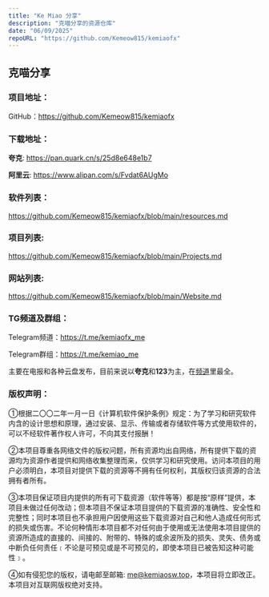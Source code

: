 ```yaml
---
title: "Ke Miao 分享"
description: "克喵分享的资源仓库"
date: "06/09/2025"
repoURL: "https://github.com/Kemeow815/kemiaofx"
---
```


## 克喵分享

### 项目地址：

GitHub：https://github.com/Kemeow815/kemiaofx

### 下载地址：

**夸克**: https://pan.quark.cn/s/25d8e648e1b7

**阿里云**: https://www.alipan.com/s/Fvdat6AUgMo

### 软件列表：

https://github.com/Kemeow815/kemiaofx/blob/main/resources.md

### 项目列表:

https://github.com/Kemeow815/kemiaofx/blob/main/Projects.md

### 网站列表:

https://github.com/Kemeow815/kemiaofx/blob/main/Website.md

### TG频道及群组：

Telegram频道：https://t.me/kemiaofx_me

Telegram群组：https://t.me/kemiao_me

主要在电报和各种云盘发布，目前来说以**夸克**和**123**为主，在[频道](https://t.me/kemiaofx_me)里最全。

### 版权声明：

①根据二〇〇二年一月一日《计算机软件保护条例》规定：为了学习和研究软件内含的设计思想和原理，通过安装、显示、传输或者存储软件等方式使用软件的，可以不经软件著作权人许可，不向其支付报酬！

②本项目尊重各网络文件的版权问题，所有资源均出自网络，所有提供下载的资源均为资源作者提供和网络收集整理而来，仅供学习和研究使用。访问本项目的用户必须明白，本项目对提供下载的资源等不拥有任何权利，其版权归该资源的合法拥有者所有。

③本项目保证项目内提供的所有可下载资源（软件等等）都是按“原样”提供，本项目未做过任何改动；但本项目不保证本项目提供的下载资源的准确性、安全性和完整性；同时本项目也不承担用户因使用这些下载资源对自己和他人造成任何形式的损失或伤害。不论何种情形本项目都不对任何由于使用或无法使用本项目提供的资源所造成的直接的、间接的、附带的、特殊的或余波所及的损失、灵失、债务或中断负任何责任﹝不论是可预见或是不可预见的，即使本项目已被告知这种可能性﹞。

④如有侵犯您的版权，请电邮至邮箱: me@kemiaosw.top，本项目将立即改正。本项目对互联网版权绝对支持。
